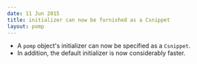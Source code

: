 ```yaml
---
date: 11 Jun 2015
title: initializer can now be furnished as a Csnippet
layout: pomp
---
```


- A `pomp` object's initializer can now be specified as a `Csnippet`.
- In addition, the default initializer is now considerably faster.
